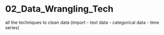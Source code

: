 # 02_Data_Wrangling_Tech
all the techniques to clean data (import - text data - categorical data - time series) 
